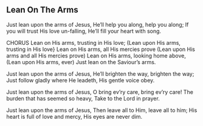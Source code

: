 ## Lean On The Arms

Just lean upon the arms of Jesus,
He’ll help you along, help you along;
If you will trust His love un-falling,
He’ll fill your heart with song. 

CHORUS
Lean on His arms, trusting in His love;
(Lean upon His arms, trusting in His love}
Lean on His arms, all His mercies prove
(Lean upon His arms and all His mercies prove)
Lean on His arms, looking home above,
(Lean upon His arms, ever)
Just lean on the Saviour’s arms. 

Just lean upon the arms of Jesus,
He’ll brighten the way, brighten the way;
Just follow gladly where He leadeth,
His gentle voice obey. 

Just lean upon the arms of Jesus, 
O bring ev’ry care, bring ev’ry care!
The burden that has seemed so heavy,
Take to the Lord in prayer. 

Just lean upon the arms of Jesus,
Then leave all to Him, leave all to him;
His heart is full of love and mercy,
His eyes are never dim.